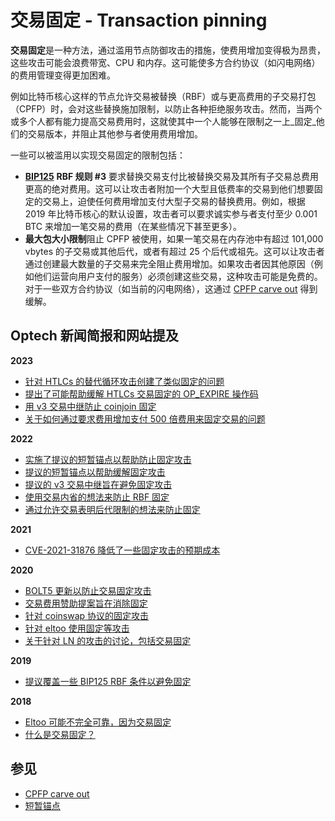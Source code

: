 # 交易固定 - Transaction pinning

**交易固定**是一种方法，通过滥用节点防御攻击的措施，使费用增加变得极为昂贵，这些攻击可能会浪费带宽、CPU 和内存。这可能使多方合约协议（如闪电网络）的费用管理变得更加困难。

例如比特币核心这样的节点允许交易被替换（RBF）或与更高费用的子交易打包（CPFP）时，会对这些替换施加限制，以防止各种拒绝服务攻击。然而，当两个或多个人都有能力提高交易费用时，这就使其中一个人能够在限制之一上_固定_他们的交易版本，并阻止其他参与者使用费用增加。

一些可以被滥用以实现交易固定的限制包括：

* [**BIP125**](https://github.com/bitcoin/bips/blob/master/bip-0125.mediawiki) **RBF 规则 #3** 要求替换交易支付比被替换交易及其所有子交易总费用更高的绝对费用。这可以让攻击者附加一个大型且低费率的交易到他们想要固定的交易上，迫使任何费用增加支付大型子交易的替换费用。例如，根据 2019 年比特币核心的默认设置，攻击者可以要求诚实参与者支付至少 0.001 BTC 来增加一笔交易的费用（在某些情况下甚至更多）。
* **最大包大小限制**阻止 CPFP 被使用，如果一笔交易在内存池中有超过 101,000 vbytes 的子交易或其他后代，或者有超过 25 个后代或祖先。这可以让攻击者通过创建最大数量的子交易来完全阻止费用增加。如果攻击者因其他原因（例如他们运营向用户支付的服务）必须创建这些交易，这种攻击可能是免费的。对于一些双方合约协议（如当前的闪电网络），这通过 [CPFP carve out](https://bitcoinops.org/en/topics/cpfp-carve-out/) 得到缓解。

## Optech 新闻简报和网站提及

**2023**

* [针对 HTLCs 的替代循环攻击创建了类似固定的问题](https://bitcoinops.org/en/newsletters/2023/10/25/#replacement-cycling-vulnerability-against-htlcs)
* [提出了可能帮助缓解 HTLCs 交易固定的 OP\_EXPIRE 操作码](https://bitcoinops.org/en/newsletters/2023/10/25/#op-expire)
* [用 v3 交易中继防止 coinjoin 固定](https://bitcoinops.org/en/newsletters/2023/06/28/#preventing-coinjoin-pinning-with-v3-transaction-relay)
* [关于如何通过要求费用增加支付 500 倍费用来固定交易的问题](https://bitcoinops.org/en/newsletters/2023/04/26/#how-would-an-adversary-increase-the-required-fee-to-replace-a-transaction-by-up-to-500-times)

**2022**

* [实施了提议的短暂锚点以帮助防止固定攻击](https://bitcoinops.org/en/newsletters/2022/12/07/#ephemeral-anchors-implementation)
* [提议的短暂锚点以帮助缓解固定攻击](https://bitcoinops.org/en/newsletters/2022/10/26/#ephemeral-anchors)
* [提议的 v3 交易中继旨在避免固定攻击](https://bitcoinops.org/en/newsletters/2022/10/05/#proposed-new-transaction-relay-policies-designed-for-ln-penalty)
* [使用交易内省的想法来防止 RBF 固定](https://bitcoinops.org/en/newsletters/2022/05/18/#using-transaction-introspection-to-prevent-rbf-pinning)
* [通过允许交易表明后代限制的想法来防止固定](https://bitcoinops.org/en/newsletters/2022/03/16/#ideas-for-improving-rbf-policy)

**2021**

* [CVE-2021-31876 降低了一些固定攻击的预期成本](https://bitcoinops.org/en/newsletters/2021/05/12/#cve-2021-31876-discrepancy-between-bip125-and-bitcoin-core-implementation)

**2020**

* [BOLT5 更新以防止交易固定攻击](https://bitcoinops.org/en/newsletters/2020/12/16/#bolts-803)
* [交易费用赞助提案旨在消除固定](https://bitcoinops.org/en/newsletters/2020/09/23/#transaction-fee-sponsorship)
* [针对 coinswap 协议的固定攻击](https://bitcoinops.org/en/newsletters/2020/09/09/#continued-coinswap-discussion)
* [针对 eltoo 使用固定等攻击](https://bitcoinops.org/en/newsletters/2020/08/12/#discussion-about-eltoo-and-sighash-anyprevout)
* [关于针对 LN 的攻击的讨论，包括交易固定](https://bitcoinops.org/en/newsletters/2020/08/05/#chicago-meetup-discussion)

**2019**

* [提议覆盖一些 BIP125 RBF 条件以避免固定](https://bitcoinops.org/en/newsletters/2019/06/12/#proposal-to-override-some-bip125-rbf-conditions)

**2018**

* [Eltoo 可能不完全可靠，因为交易固定](https://bitcoinops.org/en/newsletters/2018/12/28/#april)
* [什么是交易固定？](https://bitcoinops.org/en/newsletters/2018/11/27/#what-is-transaction-pinning)

## 参见

* [CPFP carve out](https://bitcoinops.org/en/topics/cpfp-carve-out/)
* [短暂锚点](https://bitcoinops.org/en/topics/ephemeral-anchors/)
